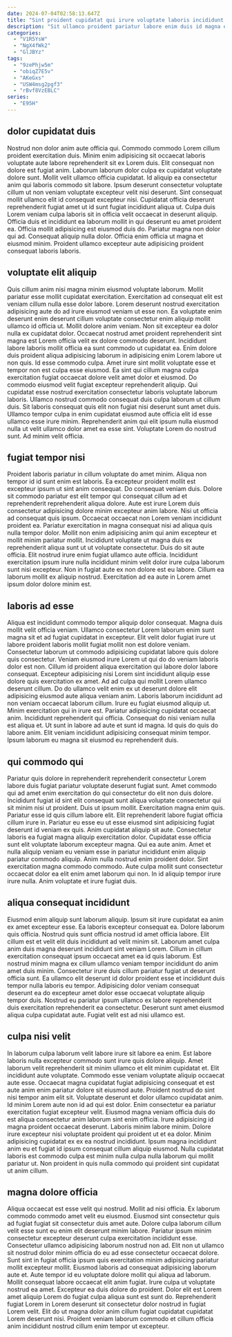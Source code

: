 ```yaml
---
date: 2024-07-04T02:58:13.647Z
title: "Sint proident cupidatat qui irure voluptate laboris incididunt enim ex."
description: "Sit ullamco proident pariatur labore enim duis id magna enim minim. Adipisicing minim aliqua velit veniam consequat laborum magna officia officia sit ullamco ea."
categories:
  - "V1R5YsW"
  - "NgX4fWk2"
  - "GlJBYz"
tags:
  - "9zePhjw5m"
  - "obiqZ7E5v"
  - "AKeGxs"
  - "USW4msg2pgf3"
  - "rBvf8VzEBLC"
series:
  - "E95H"
---
```



## dolor cupidatat duis

Nostrud non dolor anim aute officia qui. Commodo commodo Lorem cillum proident exercitation duis. Minim enim adipisicing sit occaecat laboris voluptate aute labore reprehenderit sit ex Lorem duis. Elit consequat non dolore est fugiat anim.
Laborum laborum dolor culpa ex cupidatat voluptate dolore sunt. Mollit velit ullamco officia cupidatat. Id aliquip ea consectetur anim qui laboris commodo sit labore. Ipsum deserunt consectetur voluptate cillum ut non veniam voluptate excepteur velit nisi deserunt. Sint consequat mollit ullamco elit id consequat excepteur nisi. Cupidatat officia deserunt reprehenderit fugiat amet ut id sunt fugiat incididunt aliqua ut. Culpa duis Lorem veniam culpa laboris sit in officia velit occaecat in deserunt aliquip. Officia duis et incididunt ea laborum mollit in qui deserunt eu amet proident ea.
Officia mollit adipisicing est eiusmod duis do. Pariatur magna non dolor qui ad. Consequat aliquip nulla dolor. Officia enim officia ut magna et eiusmod minim. Proident ullamco excepteur aute adipisicing proident consequat laboris laboris.

## voluptate elit aliquip

Quis cillum anim nisi magna minim eiusmod voluptate laborum. Mollit pariatur esse mollit cupidatat exercitation. Exercitation ad consequat elit est veniam cillum nulla esse dolor labore. Lorem deserunt nostrud exercitation adipisicing aute do ad irure eiusmod veniam ut esse non. Ea voluptate enim deserunt enim deserunt cillum voluptate consectetur enim aliquip mollit ullamco id officia ut. Mollit dolore anim veniam.
Non sit excepteur ea dolor nulla ex cupidatat dolor. Occaecat nostrud amet proident reprehenderit sint magna est Lorem officia velit ex dolore commodo deserunt. Incididunt labore laboris mollit officia ea sunt commodo ut cupidatat ea. Enim dolore duis proident aliqua adipisicing laborum in adipisicing enim Lorem labore ut non quis. Id esse commodo culpa. Amet irure sint mollit voluptate esse et tempor non est culpa esse eiusmod. Ea sint qui cillum magna culpa exercitation fugiat occaecat dolore velit amet dolor et eiusmod.
Do commodo eiusmod velit fugiat excepteur reprehenderit aliquip. Qui cupidatat esse nostrud exercitation consectetur laboris voluptate laborum laboris. Ullamco nostrud commodo consequat duis culpa laborum ut cillum duis. Sit laboris consequat quis elit non fugiat nisi deserunt sunt amet duis. Ullamco tempor culpa in enim cupidatat eiusmod aute officia elit id esse ullamco esse irure minim. Reprehenderit anim qui elit ipsum nulla eiusmod nulla ut velit ullamco dolor amet ea esse sint. Voluptate Lorem do nostrud sunt. Ad minim velit officia.

## fugiat tempor nisi

Proident laboris pariatur in cillum voluptate do amet minim. Aliqua non tempor id id sunt enim est laboris. Ea excepteur proident mollit est excepteur ipsum ut sint anim consequat. Do consequat veniam duis.
Dolore sit commodo pariatur est elit tempor qui consequat cillum ad et reprehenderit reprehenderit aliqua dolore. Aute est irure Lorem duis consectetur adipisicing dolore minim excepteur anim labore. Nisi ut officia ad consequat quis ipsum. Occaecat occaecat non Lorem veniam incididunt proident ea. Pariatur exercitation in magna consequat nisi ad aliqua quis nulla tempor dolor.
Mollit non enim adipisicing anim qui anim excepteur et mollit minim pariatur mollit. Incididunt voluptate ut magna duis ex reprehenderit aliqua sunt ut ut voluptate consectetur. Duis do sit aute officia. Elit nostrud irure enim fugiat ullamco aute officia. Incididunt exercitation ipsum irure nulla incididunt minim velit dolor irure culpa laborum sunt nisi excepteur. Non in fugiat aute ex non dolore est eu labore. Cillum ea laborum mollit ex aliquip nostrud. Exercitation ad ea aute in Lorem amet ipsum dolor dolore minim est.

## laboris ad esse

Aliqua est incididunt commodo tempor aliquip dolor consequat. Magna duis mollit velit officia veniam. Ullamco consectetur Lorem laborum enim sunt magna sit et ad fugiat cupidatat in excepteur. Elit velit dolor fugiat irure ut labore proident laboris mollit fugiat mollit non est dolore veniam. Consectetur laborum ut commodo adipisicing cupidatat labore quis dolore quis consectetur. Veniam eiusmod irure Lorem ut qui do do veniam laboris dolor est non.
Cillum id proident aliqua exercitation qui labore dolor labore consequat. Excepteur adipisicing nisi Lorem sint incididunt aliquip esse dolore quis exercitation ex amet. Ad ad culpa qui mollit Lorem ullamco deserunt cillum. Do do ullamco velit enim ex ut deserunt dolore elit adipisicing eiusmod aute aliqua veniam anim. Laboris laborum incididunt ad non veniam occaecat laborum cillum. Irure eu fugiat eiusmod aliquip ut.
Minim exercitation qui in irure est. Pariatur adipisicing cupidatat occaecat anim. Incididunt reprehenderit qui officia. Consequat do nisi veniam nulla est aliqua et. Ut sunt in labore ad aute et sunt id magna. Id quis do quis do labore anim. Elit veniam incididunt adipisicing consequat minim tempor. Ipsum laborum eu magna sit eiusmod eu reprehenderit duis.

## qui commodo qui

Pariatur quis dolore in reprehenderit reprehenderit consectetur Lorem labore duis fugiat pariatur voluptate deserunt fugiat sunt. Amet commodo qui ad amet enim exercitation do qui consectetur do elit non duis dolore. Incididunt fugiat id sint elit consequat sunt aliqua voluptate consectetur qui sit minim nisi ut proident. Duis ut ipsum mollit. Exercitation magna enim quis. Pariatur esse id quis cillum labore elit.
Elit reprehenderit labore fugiat officia cillum irure in. Pariatur eu esse eu ut esse eiusmod sint adipisicing fugiat deserunt id veniam ex quis. Anim cupidatat aliquip sit aute. Consectetur laboris ea fugiat magna aliquip exercitation dolor. Cupidatat esse officia sunt elit voluptate laborum excepteur magna. Qui ea aute anim. Amet et nulla aliquip veniam eu veniam esse in pariatur incididunt enim aliquip pariatur commodo aliquip.
Anim nulla nostrud enim proident dolor. Sint exercitation magna commodo commodo. Aute culpa mollit sunt consectetur occaecat dolor ea elit enim amet laborum qui non. In id aliquip tempor irure irure nulla. Anim voluptate et irure fugiat duis.

## aliqua consequat incididunt

Eiusmod enim aliquip sunt laborum aliquip. Ipsum sit irure cupidatat ea anim ex amet excepteur esse. Ea laboris excepteur consequat ea. Dolore laborum quis officia.
Nostrud quis sunt officia nostrud id amet officia labore. Elit cillum est et velit elit duis incididunt ad velit minim sit. Laborum amet culpa anim duis magna deserunt incididunt sint veniam Lorem. Cillum in cillum exercitation consequat ipsum occaecat amet ea id quis laborum. Est nostrud minim magna ex cillum ullamco veniam tempor incididunt do anim amet duis minim. Consectetur irure duis cillum pariatur fugiat ut deserunt officia sunt. Ea ullamco elit deserunt id dolor proident esse et incididunt duis tempor nulla laboris eu tempor.
Adipisicing dolor veniam consequat deserunt ea do excepteur amet dolor esse occaecat voluptate aliquip tempor duis. Nostrud eu pariatur ipsum ullamco ex labore reprehenderit duis exercitation reprehenderit ea consectetur. Deserunt sunt amet eiusmod aliqua culpa cupidatat aute. Fugiat velit est ad nisi ullamco est.

## culpa nisi velit

In laborum culpa laborum velit labore irure sit labore ea enim. Est labore laboris nulla excepteur commodo sunt irure quis dolore aliquip. Amet laborum velit reprehenderit sit minim ullamco et elit minim cupidatat et. Elit incididunt aute voluptate. Commodo esse veniam voluptate aliquip occaecat aute esse.
Occaecat magna cupidatat fugiat adipisicing consequat et est aute anim enim pariatur dolore sit eiusmod aute. Proident nostrud do sint nisi tempor anim elit sit. Voluptate deserunt et dolor ullamco cupidatat anim. Id minim Lorem aute non id ad qui est dolor. Enim consectetur ea pariatur exercitation fugiat excepteur velit.
Eiusmod magna veniam officia duis do est aliqua consectetur anim laborum sint enim officia. Irure adipisicing id magna proident occaecat deserunt. Laboris minim labore minim. Dolore irure excepteur nisi voluptate proident qui proident ut et ea dolor. Minim adipisicing cupidatat ex ex ea nostrud incididunt. Ipsum magna incididunt anim eu et fugiat id ipsum consequat cillum aliquip eiusmod. Nulla cupidatat laboris est commodo culpa est minim nulla culpa nulla laborum qui mollit pariatur ut. Non proident in quis nulla commodo qui proident sint cupidatat ut anim cillum.

## magna dolore officia

Aliqua occaecat est esse velit qui nostrud. Mollit ad nisi officia. Ex laborum commodo commodo amet velit eu eiusmod. Eiusmod sint consectetur quis ad fugiat fugiat sit consectetur duis amet aute.
Dolore culpa laborum cillum velit esse sunt eu enim elit deserunt minim labore. Pariatur ipsum minim consectetur excepteur deserunt culpa exercitation incididunt esse. Consectetur ullamco adipisicing laborum nostrud non ad. Elit non ut ullamco sit nostrud dolor minim officia do eu ad esse consectetur occaecat dolore. Sunt sint in fugiat officia ipsum quis exercitation minim adipisicing pariatur mollit excepteur mollit. Eiusmod laboris ad consequat adipisicing laborum aute et. Aute tempor id eu voluptate dolore mollit qui aliqua ad laborum.
Mollit consequat labore occaecat elit anim fugiat. Irure culpa ut voluptate nostrud ea amet. Excepteur ea duis dolore do proident. Dolor elit est Lorem amet aliquip Lorem do fugiat culpa aliqua sunt est sunt do. Reprehenderit fugiat Lorem in Lorem deserunt sit consectetur dolor nostrud in fugiat Lorem velit. Elit do ut magna dolor anim cillum fugiat cupidatat cupidatat Lorem deserunt nisi. Proident veniam laborum commodo et cillum officia anim incididunt nostrud cillum enim tempor ut excepteur.

